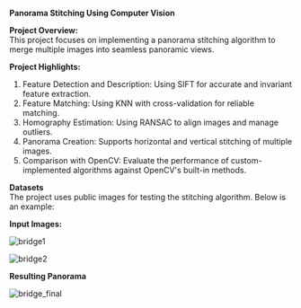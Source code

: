 **Panorama Stitching Using Computer Vision**

**Project Overview:**\
This project focuses on implementing a panorama stitching algorithm to merge multiple images into seamless panoramic views.

**Project Highlights:**
1. Feature Detection and Description: Using SIFT for accurate and invariant feature extraction.
2. Feature Matching: Using KNN with cross-validation for reliable matching.
3. Homography Estimation: Using RANSAC to align images and manage outliers.
4. Panorama Creation: Supports horizontal and vertical stitching of multiple images.
5. Comparison with OpenCV: Evaluate the performance of custom-implemented algorithms against OpenCV's built-in methods.

**Datasets**\
The project uses public images for testing the stitching algorithm. Below is an example:

**Input Images:**

![bridge1](https://github.com/user-attachments/assets/228ed6eb-0628-4024-b45d-8674af0da9f1)

![bridge2](https://github.com/user-attachments/assets/14b3eb14-901d-4805-8d2d-0adeb83b4950)





**Resulting Panorama**

![bridge_final](https://github.com/user-attachments/assets/d7487827-6d4b-4cd1-8f11-75aae1ae82b3)


